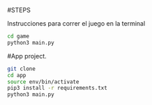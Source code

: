 #STEPS

Instrucciones para correr el juego en la terminal

```sh
cd game
python3 main.py
```
#App project.

```sh
git clone
cd app
source env/bin/activate
pip3 install -r requirements.txt
python3 main.py
```


